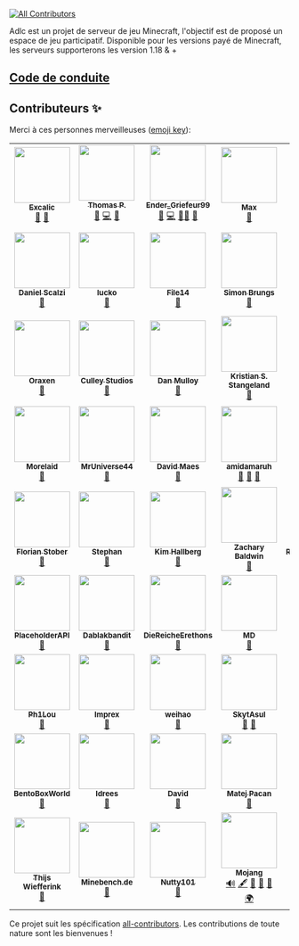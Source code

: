 
<!-- ALL-CONTRIBUTORS-BADGE:START - Do not remove or modify this section -->
[![All Contributors](https://img.shields.io/badge/all_contributors-61-orange.svg?style=flat-square)](#contributors-)
<!-- ALL-CONTRIBUTORS-BADGE:END -->

Adlc est un projet de serveur de jeu Minecraft, l'objectif est de proposé un espace de jeu participatif.
Disponible pour les versions payé de Minecraft, les serveurs supporterons les version 1.18 & +


## [Code de conduite](https://github.com/AdlC-Network/contribution/blob/main/docs/cdc.md)

## Contributeurs ✨

Merci à ces personnes merveilleuses ([emoji key](https://allcontributors.org/docs/en/emoji-key)):

<!-- ALL-CONTRIBUTORS-LIST:START - Do not remove or modify this section -->
<!-- prettier-ignore-start -->
<!-- markdownlint-disable -->
<table>
  <tr>
    <td align="center"><a href="https://github.com/Excalic"><img src="https://avatars.githubusercontent.com/u/64376380?v=4?s=100" width="100px;" alt=""/><br /><sub><b>Excalic</b></sub></a><br /><a href="#design-Excalic" title="Design">🎨</a> <a href="#ideas-Excalic" title="Ideas, Planning, & Feedback">🤔</a></td>
    <td align="center"><a href="https://github.com/toto101230"><img src="https://avatars.githubusercontent.com/u/47000779?v=4?s=100" width="100px;" alt=""/><br /><sub><b>Thomas P.</b></sub></a><br /><a href="#question-toto101230" title="Answering Questions">💬</a> <a href="https://github.com/AdlC-Network/contribution/commits?author=toto101230" title="Code">💻</a> <a href="#userTesting-toto101230" title="User Testing">📓</a></td>
    <td align="center"><a href="https://github.com/EnderGriefeur99"><img src="https://avatars.githubusercontent.com/u/38588683?v=4?s=100" width="100px;" alt=""/><br /><sub><b>Ender_Griefeur99</b></sub></a><br /><a href="#question-EnderGriefeur99" title="Answering Questions">💬</a> <a href="https://github.com/AdlC-Network/contribution/commits?author=EnderGriefeur99" title="Code">💻</a> <a href="#mentoring-EnderGriefeur99" title="Mentoring">🧑‍🏫</a> <a href="#plugin-EnderGriefeur99" title="Plugin/utility libraries">🔌</a></td>
    <td align="center"><a href="https://github.com/Nan1t"><img src="https://avatars.githubusercontent.com/u/52887197?v=4?s=100" width="100px;" alt=""/><br /><sub><b>Max</b></sub></a><br /><a href="#plugin-Nan1t" title="Plugin/utility libraries">🔌</a></td>
    <td align="center"><a href="https://github.com/MiGoYAm"><img src="https://avatars.githubusercontent.com/u/67077321?v=4?s=100" width="100px;" alt=""/><br /><sub><b>Mirosław Jakieła</b></sub></a><br /><a href="#plugin-MiGoYAm" title="Plugin/utility libraries">🔌</a></td>
    <td align="center"><a href="https://github.com/BoomEaro"><img src="https://avatars.githubusercontent.com/u/21033866?v=4?s=100" width="100px;" alt=""/><br /><sub><b>BoomEaro</b></sub></a><br /><a href="#plugin-BoomEaro" title="Plugin/utility libraries">🔌</a></td>
    <td align="center"><a href="http://theguyhere0.github.io/"><img src="https://avatars.githubusercontent.com/u/52550799?v=4?s=100" width="100px;" alt=""/><br /><sub><b>Theguyhere</b></sub></a><br /><a href="#plugin-Theguyhere0" title="Plugin/utility libraries">🔌</a></td>
  </tr>
  <tr>
    <td align="center"><a href="https://github.com/dscalzi"><img src="https://avatars.githubusercontent.com/u/9703873?v=4?s=100" width="100px;" alt=""/><br /><sub><b>Daniel Scalzi</b></sub></a><br /><a href="#plugin-dscalzi" title="Plugin/utility libraries">🔌</a></td>
    <td align="center"><a href="https://lucko.me/"><img src="https://avatars.githubusercontent.com/u/8352868?v=4?s=100" width="100px;" alt=""/><br /><sub><b>lucko</b></sub></a><br /><a href="#plugin-lucko" title="Plugin/utility libraries">🔌</a></td>
    <td align="center"><a href="https://github.com/File14"><img src="https://avatars.githubusercontent.com/u/9086540?v=4?s=100" width="100px;" alt=""/><br /><sub><b>File14</b></sub></a><br /><a href="#plugin-File14" title="Plugin/utility libraries">🔌</a></td>
    <td align="center"><a href="https://github.com/Simonsator"><img src="https://avatars.githubusercontent.com/u/11296360?v=4?s=100" width="100px;" alt=""/><br /><sub><b>Simon Brungs</b></sub></a><br /><a href="#plugin-Simonsator" title="Plugin/utility libraries">🔌</a></td>
    <td align="center"><a href="https://vagdedes.com/"><img src="https://avatars.githubusercontent.com/u/28591575?v=4?s=100" width="100px;" alt=""/><br /><sub><b>Evangelos</b></sub></a><br /><a href="#plugin-Vagdedes" title="Plugin/utility libraries">🔌</a></td>
    <td align="center"><a href="https://ajg0702.us/"><img src="https://avatars.githubusercontent.com/u/6259574?v=4?s=100" width="100px;" alt=""/><br /><sub><b>ajgeiss0702</b></sub></a><br /><a href="#plugin-ajgeiss0702" title="Plugin/utility libraries">🔌</a></td>
    <td align="center"><a href="http://volmit.com/"><img src="https://avatars.githubusercontent.com/u/34003941?v=4?s=100" width="100px;" alt=""/><br /><sub><b>Volmit Software</b></sub></a><br /><a href="#plugin-VolmitSoftware" title="Plugin/utility libraries">🔌</a></td>
  </tr>
  <tr>
    <td align="center"><a href="https://oraxen.com/"><img src="https://avatars.githubusercontent.com/u/65948057?v=4?s=100" width="100px;" alt=""/><br /><sub><b>Oraxen</b></sub></a><br /><a href="#plugin-oraxen" title="Plugin/utility libraries">🔌</a></td>
    <td align="center"><a href="https://culleystudios.com/"><img src="https://avatars.githubusercontent.com/u/67350732?v=4?s=100" width="100px;" alt=""/><br /><sub><b>Culley Studios</b></sub></a><br /><a href="#plugin-Culley-Studios" title="Plugin/utility libraries">🔌</a></td>
    <td align="center"><a href="https://github.com/dmulloy2"><img src="https://avatars.githubusercontent.com/u/3039119?v=4?s=100" width="100px;" alt=""/><br /><sub><b>Dan Mulloy</b></sub></a><br /><a href="#plugin-dmulloy2" title="Plugin/utility libraries">🔌</a></td>
    <td align="center"><a href="http://www.comphenix.net/"><img src="https://avatars.githubusercontent.com/u/1276508?v=4?s=100" width="100px;" alt=""/><br /><sub><b>Kristian S. Stangeland</b></sub></a><br /><a href="#plugin-aadnk" title="Plugin/utility libraries">🔌</a></td>
    <td align="center"><a href="https://github.com/crowdsecurity"><img src="https://avatars.githubusercontent.com/u/63284097?v=4?s=100" width="100px;" alt=""/><br /><sub><b>crowdsec</b></sub></a><br /><a href="#plugin-crowdsecurity" title="Plugin/utility libraries">🔌</a> <a href="#security-crowdsecurity" title="Security">🛡️</a></td>
    <td align="center"><a href="https://intellectualsites.com/"><img src="https://avatars.githubusercontent.com/u/11821084?v=4?s=100" width="100px;" alt=""/><br /><sub><b>IntellectualSites</b></sub></a><br /><a href="#plugin-IntellectualSites" title="Plugin/utility libraries">🔌</a></td>
    <td align="center"><a href="https://github.com/MilkBowl"><img src="https://avatars.githubusercontent.com/u/842764?v=4?s=100" width="100px;" alt=""/><br /><sub><b>milkbowl</b></sub></a><br /><a href="#plugin-MilkBowl" title="Plugin/utility libraries">🔌</a></td>
  </tr>
  <tr>
    <td align="center"><a href="https://github.com/morelaid"><img src="https://avatars.githubusercontent.com/u/37469978?v=4?s=100" width="100px;" alt=""/><br /><sub><b>Morelaid</b></sub></a><br /><a href="#plugin-morelaid" title="Plugin/utility libraries">🔌</a></td>
    <td align="center"><a href="https://github.com/MrUniverse44"><img src="https://avatars.githubusercontent.com/u/30978702?v=4?s=100" width="100px;" alt=""/><br /><sub><b>MrUniverse44</b></sub></a><br /><a href="#plugin-MrUniverse44" title="Plugin/utility libraries">🔌</a></td>
    <td align="center"><a href="https://github.com/garagepoort"><img src="https://avatars.githubusercontent.com/u/856751?v=4?s=100" width="100px;" alt=""/><br /><sub><b>David Maes</b></sub></a><br /><a href="#plugin-garagepoort" title="Plugin/utility libraries">🔌</a></td>
    <td align="center"><a href="https://github.com/amidamaruh"><img src="https://avatars.githubusercontent.com/u/86194108?v=4?s=100" width="100px;" alt=""/><br /><sub><b>amidamaruh</b></sub></a><br /><a href="#question-amidamaruh" title="Answering Questions">💬</a> <a href="#ideas-amidamaruh" title="Ideas, Planning, & Feedback">🤔</a> <a href="#talk-amidamaruh" title="Talks">📢</a></td>
    <td align="center"><a href="https://mc.plo.su/"><img src="https://avatars.githubusercontent.com/u/51722075?v=4?s=100" width="100px;" alt=""/><br /><sub><b>Plasmo</b></sub></a><br /><a href="#audio-plasmoapp" title="Audio">🔊</a> <a href="#plugin-plasmoapp" title="Plugin/utility libraries">🔌</a></td>
    <td align="center"><a href="https://viaversion.com/"><img src="https://avatars.githubusercontent.com/u/42077435?v=4?s=100" width="100px;" alt=""/><br /><sub><b>ViaVersion</b></sub></a><br /><a href="#plugin-ViaVersion" title="Plugin/utility libraries">🔌</a></td>
    <td align="center"><a href="https://timo.cloud/"><img src="https://avatars.githubusercontent.com/u/36488456?v=4?s=100" width="100px;" alt=""/><br /><sub><b>TimoCloud</b></sub></a><br /><a href="#infra-TimoCloud" title="Infrastructure (Hosting, Build-Tools, etc)">🚇</a> <a href="#plugin-TimoCloud" title="Plugin/utility libraries">🔌</a> <a href="#security-TimoCloud" title="Security">🛡️</a></td>
  </tr>
  <tr>
    <td align="center"><a href="https://github.com/CodeCrafter47"><img src="https://avatars.githubusercontent.com/u/7014077?v=4?s=100" width="100px;" alt=""/><br /><sub><b>Florian Stober</b></sub></a><br /><a href="#plugin-CodeCrafter47" title="Plugin/utility libraries">🔌</a></td>
    <td align="center"><a href="https://bghddevelopment.com/"><img src="https://avatars.githubusercontent.com/u/16854333?v=4?s=100" width="100px;" alt=""/><br /><sub><b>Stephan</b></sub></a><br /><a href="#plugin-BGHDDevelopment" title="Plugin/utility libraries">🔌</a></td>
    <td align="center"><a href="https://thinkverse.dev/"><img src="https://avatars.githubusercontent.com/u/2221746?v=4?s=100" width="100px;" alt=""/><br /><sub><b>Kim Hallberg</b></sub></a><br /><a href="#plugin-thinkverse" title="Plugin/utility libraries">🔌</a></td>
    <td align="center"><a href="https://github.com/Refrac"><img src="https://avatars.githubusercontent.com/u/31602472?v=4?s=100" width="100px;" alt=""/><br /><sub><b>Zachary Baldwin</b></sub></a><br /><a href="#plugin-Refrac" title="Plugin/utility libraries">🔌</a></td>
    <td align="center"><a href="https://github.com/RyanMoodGAMING"><img src="https://avatars.githubusercontent.com/u/24791457?v=4?s=100" width="100px;" alt=""/><br /><sub><b>RyanMoodGAMING</b></sub></a><br /><a href="#plugin-RyanMoodGAMING" title="Plugin/utility libraries">🔌</a></td>
    <td align="center"><a href="https://github.com/JLyne"><img src="https://avatars.githubusercontent.com/u/4615316?v=4?s=100" width="100px;" alt=""/><br /><sub><b>James Lyne</b></sub></a><br /><a href="#plugin-JLyne" title="Plugin/utility libraries">🔌</a></td>
    <td align="center"><a href="https://github.com/bergerhealer"><img src="https://avatars.githubusercontent.com/u/11248334?v=4?s=100" width="100px;" alt=""/><br /><sub><b>Berger Healer</b></sub></a><br /><a href="#plugin-bergerhealer" title="Plugin/utility libraries">🔌</a></td>
  </tr>
  <tr>
    <td align="center"><a href="https://placeholderapi.com/"><img src="https://avatars.githubusercontent.com/u/37001286?v=4?s=100" width="100px;" alt=""/><br /><sub><b>PlaceholderAPI</b></sub></a><br /><a href="#plugin-PlaceholderAPI" title="Plugin/utility libraries">🔌</a></td>
    <td align="center"><a href="https://ashleythew.com/"><img src="https://avatars.githubusercontent.com/u/5752611?v=4?s=100" width="100px;" alt=""/><br /><sub><b>Dablakbandit</b></sub></a><br /><a href="#plugin-Dablakbandit" title="Plugin/utility libraries">🔌</a></td>
    <td align="center"><a href="https://github.com/DieReicheErethons"><img src="https://avatars.githubusercontent.com/u/1065654?v=4?s=100" width="100px;" alt=""/><br /><sub><b>DieReicheErethons</b></sub></a><br /><a href="#plugin-DieReicheErethons" title="Plugin/utility libraries">🔌</a></td>
    <td align="center"><a href="https://github.com/mdcfe"><img src="https://avatars.githubusercontent.com/u/1917406?v=4?s=100" width="100px;" alt=""/><br /><sub><b>MD</b></sub></a><br /><a href="#plugin-mdcfe" title="Plugin/utility libraries">🔌</a></td>
    <td align="center"><a href="https://github.com/rodel77"><img src="https://avatars.githubusercontent.com/u/7594867?v=4?s=100" width="100px;" alt=""/><br /><sub><b>rodel77</b></sub></a><br /><a href="#plugin-rodel77" title="Plugin/utility libraries">🔌</a></td>
    <td align="center"><a href="https://filoghost.me/"><img src="https://avatars.githubusercontent.com/u/3776612?v=4?s=100" width="100px;" alt=""/><br /><sub><b>filoghost</b></sub></a><br /><a href="#plugin-filoghost" title="Plugin/utility libraries">🔌</a></td>
    <td align="center"><a href="https://www.benzoft.com/"><img src="https://avatars.githubusercontent.com/u/32618140?v=4?s=100" width="100px;" alt=""/><br /><sub><b>Benjamin </b></sub></a><br /><a href="#plugin-Benz56" title="Plugin/utility libraries">🔌</a></td>
  </tr>
  <tr>
    <td align="center"><a href="https://github.com/Ph1Lou"><img src="https://avatars.githubusercontent.com/u/31216167?v=4?s=100" width="100px;" alt=""/><br /><sub><b>Ph1Lou</b></sub></a><br /><a href="#plugin-Ph1Lou" title="Plugin/utility libraries">🔌</a></td>
    <td align="center"><a href="https://github.com/Imprex-Development"><img src="https://avatars.githubusercontent.com/u/59458373?v=4?s=100" width="100px;" alt=""/><br /><sub><b>Imprex</b></sub></a><br /><a href="#plugin-Imprex-Development" title="Plugin/utility libraries">🔌</a></td>
    <td align="center"><a href="https://github.com/weihao"><img src="https://avatars.githubusercontent.com/u/31719556?v=4?s=100" width="100px;" alt=""/><br /><sub><b>weihao</b></sub></a><br /><a href="#plugin-weihao" title="Plugin/utility libraries">🔌</a></td>
    <td align="center"><a href="https://linktr.ee/skytasul"><img src="https://avatars.githubusercontent.com/u/28827134?v=4?s=100" width="100px;" alt=""/><br /><sub><b>SkytAsul</b></sub></a><br /><a href="#plugin-SkytAsul" title="Plugin/utility libraries">🔌</a> <a href="#talk-SkytAsul" title="Talks">📢</a></td>
    <td align="center"><a href="https://github.com/Arthed-Plugins"><img src="https://avatars.githubusercontent.com/u/85873683?v=4?s=100" width="100px;" alt=""/><br /><sub><b>Arthed</b></sub></a><br /><a href="#plugin-Arthed-Plugins" title="Plugin/utility libraries">🔌</a></td>
    <td align="center"><a href="https://plugily.xyz/"><img src="https://avatars.githubusercontent.com/u/39135001?v=4?s=100" width="100px;" alt=""/><br /><sub><b>Plugily Projects</b></sub></a><br /><a href="#plugin-Plugily-Projects" title="Plugin/utility libraries">🔌</a></td>
    <td align="center"><a href="https://github.com/kennytv"><img src="https://avatars.githubusercontent.com/u/28825609?v=4?s=100" width="100px;" alt=""/><br /><sub><b>Nassim Jahnke</b></sub></a><br /><a href="#plugin-kennytv" title="Plugin/utility libraries">🔌</a></td>
  </tr>
  <tr>
    <td align="center"><a href="https://bentobox.world/"><img src="https://avatars.githubusercontent.com/u/41555324?v=4?s=100" width="100px;" alt=""/><br /><sub><b>BentoBoxWorld</b></sub></a><br /><a href="#plugin-BentoBoxWorld" title="Plugin/utility libraries">🔌</a></td>
    <td align="center"><a href="https://idreesinc.com/"><img src="https://avatars.githubusercontent.com/u/4875804?v=4?s=100" width="100px;" alt=""/><br /><sub><b>Idrees</b></sub></a><br /><a href="#plugin-IdreesInc" title="Plugin/utility libraries">🔌</a></td>
    <td align="center"><a href="https://bloodmoon.pseudonova.com/"><img src="https://avatars.githubusercontent.com/u/69223217?v=4?s=100" width="100px;" alt=""/><br /><sub><b>David</b></sub></a><br /><a href="#plugin-DavidTheExplorer" title="Plugin/utility libraries">🔌</a></td>
    <td align="center"><a href="https://mineacademy.org/github-join"><img src="https://avatars.githubusercontent.com/u/1918426?v=4?s=100" width="100px;" alt=""/><br /><sub><b>Matej Pacan</b></sub></a><br /><a href="#plugin-kangarko" title="Plugin/utility libraries">🔌</a></td>
    <td align="center"><a href="https://github.com/zubiden"><img src="https://avatars.githubusercontent.com/u/19638254?v=4?s=100" width="100px;" alt=""/><br /><sub><b>zubiden</b></sub></a><br /><a href="#plugin-zubiden" title="Plugin/utility libraries">🔌</a></td>
    <td align="center"><a href="https://github.com/Klyser8"><img src="https://avatars.githubusercontent.com/u/35845031?v=4?s=100" width="100px;" alt=""/><br /><sub><b>Klyser8</b></sub></a><br /><a href="#plugin-Klyser8" title="Plugin/utility libraries">🔌</a></td>
    <td align="center"><a href="https://www.spigotmc.org/members/flailofthelord.565303/"><img src="https://avatars.githubusercontent.com/u/41513161?v=4?s=100" width="100px;" alt=""/><br /><sub><b>FlailoftheLord</b></sub></a><br /><a href="#plugin-FlailoftheLord" title="Plugin/utility libraries">🔌</a></td>
  </tr>
  <tr>
    <td align="center"><a href="https://wiefferink.me/"><img src="https://avatars.githubusercontent.com/u/6951068?v=4?s=100" width="100px;" alt=""/><br /><sub><b>Thijs Wiefferink</b></sub></a><br /><a href="#plugin-NLthijs48" title="Plugin/utility libraries">🔌</a></td>
    <td align="center"><a href="https://minebench.de/"><img src="https://avatars.githubusercontent.com/u/11317218?v=4?s=100" width="100px;" alt=""/><br /><sub><b>Minebench.de</b></sub></a><br /><a href="#plugin-Minebench" title="Plugin/utility libraries">🔌</a></td>
    <td align="center"><a href="https://github.com/Nutty101"><img src="https://avatars.githubusercontent.com/u/14265073?v=4?s=100" width="100px;" alt=""/><br /><sub><b>Nutty101</b></sub></a><br /><a href="#plugin-Nutty101" title="Plugin/utility libraries">🔌</a></td>
    <td align="center"><a href="https://mojang.com/"><img src="https://avatars.githubusercontent.com/u/1162641?v=4?s=100" width="100px;" alt=""/><br /><sub><b>Mojang</b></sub></a><br /><a href="#audio-Mojang" title="Audio">🔊</a> <a href="#content-Mojang" title="Content">🖋</a> <a href="#data-Mojang" title="Data">🔣</a> <a href="#design-Mojang" title="Design">🎨</a> <a href="#plugin-Mojang" title="Plugin/utility libraries">🔌</a> <a href="#translation-Mojang" title="Translation">🌍</a></td>
    <td align="center"><a href="https://github.com/SuperMax8"><img src="https://avatars.githubusercontent.com/u/73855070?v=4?s=100" width="100px;" alt=""/><br /><sub><b>SuperMax8</b></sub></a><br /><a href="#question-SuperMax8" title="Answering Questions">💬</a> <a href="https://github.com/AdlC-Network/contribution/commits?author=SuperMax8" title="Code">💻</a> <a href="#ideas-SuperMax8" title="Ideas, Planning, & Feedback">🤔</a> <a href="#plugin-SuperMax8" title="Plugin/utility libraries">🔌</a></td>
  </tr>
</table>

<!-- markdownlint-restore -->
<!-- prettier-ignore-end -->

<!-- ALL-CONTRIBUTORS-LIST:END -->

Ce projet suit les spécification [all-contributors](https://github.com/all-contributors/all-contributors). Les contributions de toute nature sont les bienvenues !